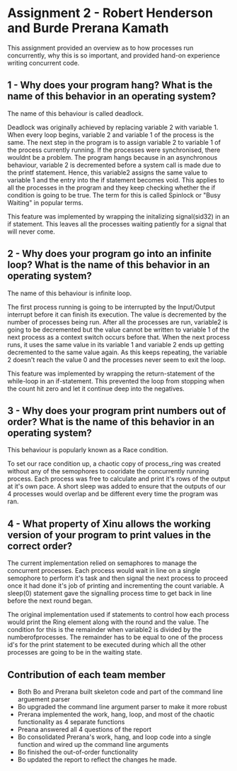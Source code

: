 # Assignment 2 - Robert Henderson and Burde Prerana Kamath

This assignment provided an overview as to how processes run concurrently, why this is so important, and provided hand-on experience writing concurrent code.

## 1 - Why does your program hang? What is the name of this behavior in an operating system? 

The name of this behaviour is called deadlock. 

Deadlock was originally achieved by replacing variable 2 with variable 1. When every loop begins, variable 2 and variable 1 of the process is the same. The next step in the program is to assign variable 2 to variable 1 of the process currently running. If the processes were synchronised, there wouldnt be a problem. The program hangs because in an asynchronous behaviour, variable 2 is decremented before a system call is made due to the printf statement. Hence, this variable2 assigns the same value to variable 1 and the entry into the if statement becomes void. This applies to all the processes in the program and they keep checking whether the if condition is going to be true. The term for this is called Spinlock or "Busy Waiting" in popular terms. 

This feature was implemented by wrapping the initalizing signal(sid32) in an if statement. This leaves all the processes waiting patiently for a signal that will never come.

## 2 - Why does your program go into an infinite loop? What is the name of this behavior in an operating system?

The name of this behaviour is infinite loop.

The first process running is going to be interrupted by the Input/Output interrupt before it can finish its execution. The value is decremented by the number of processes being run. After all the processes are run, variable2 is going to be decremented but the value cannot be written to variable 1 of the next process as a context switch occurs before that. When the next process runs, it uses the same value in its variable 1 and variable 2 ends up getting decremented to the same value again. As this keeps repeating, the variable 2 doesn't reach the value 0 and the processes never seem to exit the loop.

This feature was implemented by wrapping the return-statement of the while-loop in an if-statement. This prevented the loop from stopping when the count hit zero and let it continue deep into the negatives.

## 3 - Why does your program print numbers out of order? What is the name of this behavior in an operating system?

This behaviour is popularly known as a Race condition.

To set our race condition up, a chaotic copy of process_ring was created without any of the semophores to cooridate the concurrently running process. Each process was free to calculate and print it's rows of the output at it's own pace. A short sleep was added to ensure that the outputs of our 4 processes would overlap and be different every time the program was ran.

## 4 - What property of Xinu allows the working version of your program to print values in the correct order?

The current implementation relied on semaphores to manage the concurrent processes. Each process would wait in line on a single semophore to perform it's task and then signal the next process to proceed once it had done it's job of printing and incrementing the count variable. A sleep(0) statement gave the signalling process time to get back in line before the next round began.

The original implementation used if statements to control how each process would print the Ring element along with the round and the value. The condition for this is the remainder when variable2 is divided by the numberofprocesses. The remainder has to be equal to one of the process id's for the print statement to be executed during which all the other processes are going to be in the waiting state. 

## Contribution of each team member

 - Both Bo and Prerana built skeleton code and part of the command line arguement parser
 - Bo upgraded the command line argument parser to make it more robust
 - Prerana implemented the work, hang, loop, and most of the chaotic functionality as 4 separate functions
 - Preana answered all 4 questions of the report
 - Bo consolidated Prerana's work, hang, and loop code into a single function and wired up the command line arguments
 - Bo finished the out-of-order functionality
 - Bo updated the report to reflect the changes he made.
